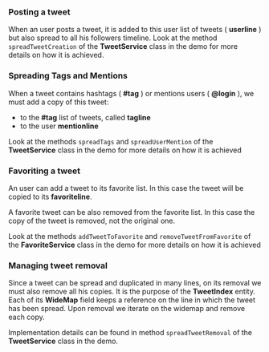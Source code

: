 ### Posting a tweet

 When an user posts a tweet, it is added to this user list of tweets ( **userline** ) but also spread to all his followers timeline. Look at the method `spreadTweetCreation` of the **TweetService** class in the demo for more details on how it is achieved.


### Spreading Tags and Mentions

When a tweet contains hashtags ( **#tag** ) or mentions users ( **@login** ), we must add a copy of this tweet:

* to the **#tag** list of tweets, called **tagline**
* to the user **mentionline**


Look at the methods `spreadTags` and `spreadUserMention` of the **TweetService** class in the demo for more details on how it is achieved

### Favoriting a tweet

 An user can add a tweet to its favorite list. In this case the tweet will be copied to its **favoriteline**. 

 A favorite tweet can be also removed from the favorite list. In this case the copy of the tweet is removed, not the original one. 

 Look at the methods `addTweetToFavorite` and `removeTweetFromFavorite` of the **FavoriteService** class in the demo for more details on how it is achieved

### Managing tweet removal

 Since a tweet can be spread and duplicated in many lines, on its removal we must also remove all his copies. It is the purpose of the **TweetIndex** entity. Each of its **WideMap** field keeps a reference on the line in which the tweet has been spread. Upon removal we iterate on the widemap and remove each copy.

 Implementation details can be found in method `spreadTweetRemoval` of the **TweetService** class in the demo.